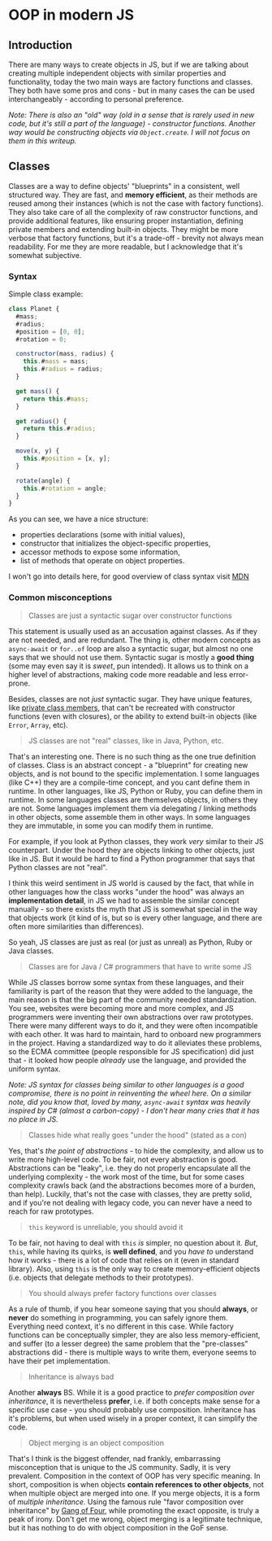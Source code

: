 # OOP in modern JS

## Introduction

There are many ways to create objects in JS, but if we are talking about creating multiple independent objects with similar properties and functionality, today the two main ways are factory functions and classes. They both have some pros and cons - but in many cases the can be used interchangeably - according to personal preference.

_Note: There is also an "old" way (old in a sense that is rarely used in new code, but it's still a part of the language) - constructor functions. Another way would be constructing objects via `Object.create`. I will not focus on them in this writeup._

## Classes

Classes are a way to define objects' "blueprints" in a consistent, well structured way. They are fast, and **memory efficient**, as their methods are reused among their instances (which is not the case with factory functions). They also take care of all the complexity of raw constructor functions, and provide additional features, like ensuring proper instantiation, defining private members and extending built-in objects. They might be more verbose that factory functions, but it's a trade-off - brevity not always mean readability. For me they are more readable, but I acknowledge that it's somewhat subjective.

### Syntax

Simple class example:

```js
class Planet {
  #mass;
  #radius;
  #position = [0, 0];
  #rotation = 0;

  constructor(mass, radius) {
    this.#mass = mass;
    this.#radius = radius;
  }

  get mass() {
    return this.#mass;
  }

  get radius() {
    return this.#radius;
  }

  move(x, y) {
    this.#position = [x, y];
  }

  rotate(angle) {
    this.#rotation = angle;
  }
}
```

As you can see, we have a nice structure:

- properties declarations (some with initial values),
- constructor that initializes the object-specific properties,
- accessor methods to expose some information,
- list of methods that operate on object properties.

I won't go into details here, for good overview of class syntax visit [MDN](https://developer.mozilla.org/en-US/docs/Web/JavaScript/Reference/Classes)

### Common misconceptions

> Classes are just a syntactic sugar over constructor functions

This statement is usually used as an accusation against classes. As if they are not needed, and are redundant. The thing is, other modern concepts as `async-await` or `for..of` loop are also a syntactic sugar, but almost no one says that we should not use them. Syntactic sugar is mostly a **good thing** (some may even say it is _sweet_, pun intended). It allows us to think on a higher level of abstractions, making code more readable and less error-prone.

Besides, classes are not _just_ syntactic sugar. They have unique features, like [private class members](https://developer.mozilla.org/en-US/docs/Web/JavaScript/Reference/Classes/Private_class_fields), that can't be recreated with constructor functions (even with closures), or the ability to extend built-in objects (like `Error`, `Array`, etc).

> JS classes are not "real" classes, like in Java, Python, etc.

That's an interesting one. There is no such thing as the one true definition of classes. Class is an abstract concept - a "blueprint" for creating new objects, and is not bound to the specific implementation. I some languages (like C++) they are a compile-time concept, and you cant define them in runtime. In other languages, like JS, Python or Ruby, you can define them in runtime. In some languages classes are themselves objects, in others they are not. Some languages implement them via delegating / linking methods in other objects, some assemble them in other ways. In some languages they are immutable, in some you can modify them in runtime.

For example, if you look at Python classes, they work _very_ similar to their JS counterpart. Under the hood they are objects linking to other objects, just like in JS. But it would be hard to find a Python programmer that says that Python classes are not "real".

I think this weird sentiment in JS world is caused by the fact, that while in other languages how the class works "under the hood" was always an **implementation detail**, in JS we had to assemble the similar concept manually - so there exists the myth that JS is somewhat special in the way that objects work (it kind of is, but so is every other language, and there are often more similarities than differences).

So yeah, JS classes are just as real (or just as unreal) as Python, Ruby or Java classes.

> Classes are for Java / C# programmers that have to write some JS

While JS classes borrow some syntax from these languages, and their familiarity is part of the reason that they were added to the language, the main reason is that the big part of the community needed standardization. You see, websites were becoming more and more complex, and JS programmers were inventing their own abstractions over raw prototypes. There were many different ways to do it, and they were often incompatible with each other. It was hard to maintain, hard to onboard new programmers in the project. Having a standardized way to do it alleviates these problems, so the ECMA committee (people responsible for JS specification) did just that - it looked how people _already_ use the language, and provided the uniform syntax.

_Note: JS syntax for classes being similar to other languages is a good compromise, there is no point in reinventing the wheel here. On a similar note, did you know that, loved by many, `async-await` syntax was heavily inspired by C# (almost a carbon-copy) - I don't hear many cries that it has no place in JS._

> Classes hide what really goes "under the hood" (stated as a con)

Yes, that's _the point of abstractions_ - to hide the complexity, and allow us to write more high-level code. To be fair, not every abstraction is good. Abstractions can be "leaky", i.e. they do not properly encapsulate all the underlying complexity - the work most of the time, but for some cases complexity crawls back (and the abstractions becomes more of a burden, than help). Luckily, that's not the case with classes, they are pretty solid, and if you're not dealing with legacy code, you can never have a need to reach for raw prototypes.

> `this` keyword is unreliable, you should avoid it

To be fair, not having to deal with `this` _is_ simpler, no question about it. _But_, `this`, while having its quirks, is **well defined**, and you _have to_ understand how it works - there is a lot of code that relies on it (even in standard library). Also, using `this` is the only way to create memory-efficient objects (i.e. objects that delegate methods to their prototypes).

> You should always prefer factory functions over classes

As a rule of thumb, if you hear someone saying that you should **always**, or **never** do something in programming, you can safely ignore them. Everything need context, it's no different in this case. While factory functions can be conceptually simpler, they are also less memory-efficient, and suffer (to a lesser degree) the same problem that the "pre-classes" abstractions did - there is multiple ways to write them, everyone seems to have their pet implementation.

> Inheritance is always bad

Another **always** BS. While it is a good practice to _prefer composition over inheritance_, it is nevertheless **prefer**, i.e. if both concepts make sense for a specific use case - you should probably use composition. Inheritance has it's problems, but when used wisely in a proper context, it can simplify the code.

> Object merging is an object composition

That's I think is the biggest offender, nad frankly, embarrassing misconception that is unique to the JS community. Sadly, it is very prevalent. Composition in the context of OOP has very specific meaning. In short, composition is when objects **contain references to other objects**, not when multiple object are merged into one. If you merge objects, it is a form of _multiple inheritance_. Using the famous rule "favor composition over inheritance" by [Gang of Four](https://en.wikipedia.org/wiki/Design_Patterns), while promoting the exact opposite, is truly a peak of irony. Don't get me wrong, object merging is a legitimate technique, but it has nothing to do with object composition in the GoF sense.
